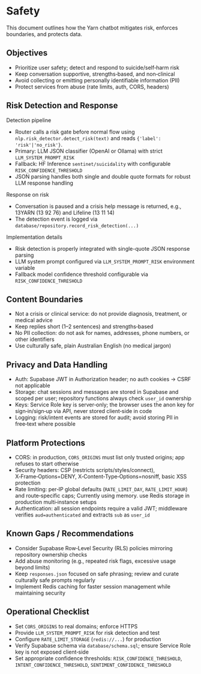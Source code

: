 # Safety

This document outlines how the Yarn chatbot mitigates risk, enforces boundaries, and protects data.

## Objectives

- Prioritize user safety; detect and respond to suicide/self‑harm risk
- Keep conversation supportive, strengths‑based, and non‑clinical
- Avoid collecting or emitting personally identifiable information (PII)
- Protect services from abuse (rate limits, auth, CORS, headers)

## Risk Detection and Response

Detection pipeline

- Router calls a risk gate before normal flow using `nlp.risk_detector.detect_risk(text)` and reads `{'label': 'risk'|'no_risk'}`.
- Primary: LLM JSON classifier (OpenAI or Ollama) with strict `LLM_SYSTEM_PROMPT_RISK`
- Fallback: HF Inference `sentinet/suicidality` with configurable `RISK_CONFIDENCE_THRESHOLD`
- JSON parsing handles both single and double quote formats for robust LLM response handling

Response on risk

- Conversation is paused and a crisis help message is returned, e.g., 13YARN (13 92 76) and Lifeline (13 11 14)
- The detection event is logged via `database/repository.record_risk_detection(...)`

Implementation details

- Risk detection is properly integrated with single-quote JSON response parsing
- LLM system prompt configured via `LLM_SYSTEM_PROMPT_RISK` environment variable
- Fallback model confidence threshold configurable via `RISK_CONFIDENCE_THRESHOLD`

## Content Boundaries

- Not a crisis or clinical service: do not provide diagnosis, treatment, or medical advice
- Keep replies short (1–2 sentences) and strengths‑based
- No PII collection: do not ask for names, addresses, phone numbers, or other identifiers
- Use culturally safe, plain Australian English (no medical jargon)

## Privacy and Data Handling

- Auth: Supabase JWT in Authorization header; no auth cookies → CSRF not applicable
- Storage: chat sessions and messages are stored in Supabase and scoped per user; repository functions always check `user_id` ownership
- Keys: Service Role key is server‑only; the browser uses the anon key for sign‑in/sign‑up via API, never stored client‑side in code
- Logging: risk/intent events are stored for audit; avoid storing PII in free‑text where possible

## Platform Protections

- CORS: in production, `CORS_ORIGINS` must list only trusted origins; app refuses to start otherwise
- Security headers: CSP (restricts scripts/styles/connect), X‑Frame‑Options=DENY, X‑Content‑Type‑Options=nosniff, basic XSS protection
- Rate limiting: per‑IP global defaults (`RATE_LIMIT_DAY`, `RATE_LIMIT_HOUR`) and route‑specific caps; Currently using memory. use Redis storage in production multi‑instance setups
- Authentication: all session endpoints require a valid JWT; middleware verifies `aud=authenticated` and extracts `sub` as `user_id`

## Known Gaps / Recommendations

- Consider Supabase Row‑Level Security (RLS) policies mirroring repository ownership checks
- Add abuse monitoring (e.g., repeated risk flags, excessive usage beyond limits)
- Keep `responses.json` focused on safe phrasing; review and curate culturally safe prompts regularly
- Implement Redis caching for faster session management while maintaining security

## Operational Checklist

- Set `CORS_ORIGINS` to real domains; enforce HTTPS
- Provide `LLM_SYSTEM_PROMPT_RISK` for risk detection and test
- Configure `RATE_LIMIT_STORAGE` (`redis://...`) for production
- Verify Supabase schema via `database/schema.sql`; ensure Service Role key is not exposed client‑side
- Set appropriate confidence thresholds: `RISK_CONFIDENCE_THRESHOLD`, `INTENT_CONFIDENCE_THRESHOLD`, `SENTIMENT_CONFIDENCE_THRESHOLD`

# 
